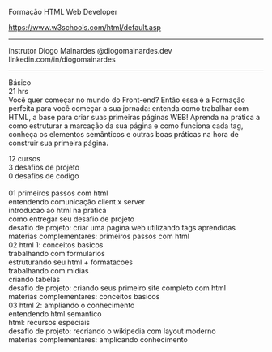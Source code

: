 Formação HTML Web Developer

https://www.w3schools.com/html/default.asp
<hr>
instrutor Diogo Mainardes
@diogomainardes.dev
linkedin.com/in/diogomainardes
<hr>
Básico<br>
21 hrs<br>
Você quer começar no mundo do Front-end? Então essa é a Formação perfeita para você começar a sua jornada: entenda como trabalhar com HTML, a base para criar suas primeiras páginas WEB! Aprenda na prática a como estruturar a marcação da sua página e como funciona cada tag, conheça os elementos semânticos e outras boas práticas na hora de construir sua primeira página.<br>

12 cursos<br>
3 desafios de projeto<br>
0 desafios de codigo<br>
<br>
01 primeiros passos com html<br>
	entendendo comunicação client x server<br>
	introducao ao html na pratica<br>
	como entregar seu desafio de projeto<br>
	desafio de projeto: criar uma pagina web utilizando tags aprendidas<br>
	materias complementares: primeiros passos com html
<br>
02 html 1: conceitos basicos<br>
	trabalhando com formularios<br>
	estruturando seu html + formatacoes<br>
	trabalhando com midias<br>
	criando tabelas<br>
	desafio de projeto: criando seus primeiro site completo com html<br>
	materias complementares: conceitos basicos
<br>
03 html 2: ampliando o conhecimento<br>
	entendendo html semantico<br>
	html: recursos especiais<br>
	desafio de projeto: recriando o wikipedia com layout moderno<br>
	materias complementares: amplicando conhecimento<br>


